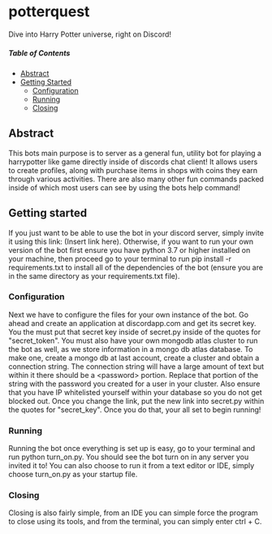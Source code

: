 # potterquest
Dive into Harry Potter universe, right on Discord!

##### Table of Contents
* [Abstract](#Abstract)
* [Getting Started](#getting-started)
    * [Configuration](#configuration)
    * [Running](#running)
    * [Closing](#closing)
  
 ## Abstract
 This bots main purpose is to server as a general fun, utility bot
 for playing a harrypotter like game directly inside of discords chat client!
 It allows users to create profiles, along with purchase items in shops with 
 coins they earn through various activities. There are also many other fun
 commands packed inside of which most users can see by using the bots help command!
 
 ## Getting started
 If you just want to be able to use the bot in your discord server, simply invite it 
 using this link: (Insert link here). Otherwise, if you want to run your own version of the bot
 first ensure you have python 3.7 or higher installed on your machine, then
 proceed go to your terminal to run pip install -r requirements.txt to install all of the dependencies of the bot 
 (ensure you are in the same directory as your requirements.txt file).
 
 
 ### Configuration
 Next we have to configure the files for your own instance of the bot. Go ahead and
 create an application at discordapp.com and get its secret key. You the must put that secret key inside 
 of secret.py inside of the quotes for "secret_token". You must also have your own mongodb atlas cluster to run
 the bot as well, as we store information in a mongo db atlas database. To make one, create a mongo
 db at last account, create a cluster and obtain a connection string. The connection string
 will have a large amount of text but within it there should be a \<password> portion. Replace
 that portion of the string with the password you created for a user in your cluster.
 Also ensure that you have IP whitelisted yourself within your database so you do not get blocked out.
 Once you change the link, put the new link into secret.py within the quotes for "secret_key".
 Once you do that, your all set to begin running!
 
 ### Running
 Running the bot once everything is set up is easy, go to your terminal and run python turn_on.py. You should see the 
 bot turn on in any server you invited it to! You can also choose to run it from a text editor or IDE, simply choose 
 turn_on.py as your startup file.
 
 ### Closing
 Closing is also fairly simple, from an IDE you can simple force the program to close using its tools, and from the
 terminal, you can simply enter ctrl + C.
 
 